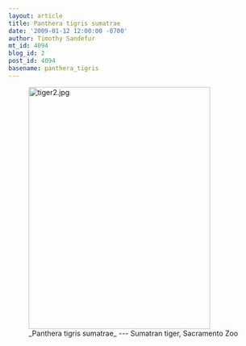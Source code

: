 ```yaml
---
layout: article
title: Panthera tigris sumatrae
date: '2009-01-12 12:00:00 -0700'
author: Timothy Sandefur
mt_id: 4094
blog_id: 2
post_id: 4094
basename: panthera_tigris
---
```

<figure>
<a href="http://en.wikipedia.org/wiki/Sumatran_Tiger"><img src="http://pandasthumb.org/archives/2009/01/02/tiger2.jpg" alt="tiger2.jpg" width="360" height="480" /></a>
<figcaption markdown="span">
_Panthera tigris sumatrae_ --- Sumatran tiger, Sacramento Zoo
</figcaption>
</figure>
